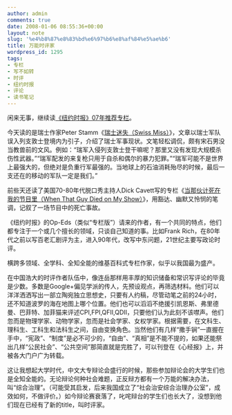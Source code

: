 ```yaml
---
author: admin
comments: true
date: 2008-01-06 08:55:36+00:00
layout: note
slug: '%e4%b8%87%e8%83%bd%e6%97%b6%e8%af%84%e5%ae%b6'
title: 万能时评家
wordpress_id: 1295
tags:
- 专栏
- 写不如转
- 时评
- 纽约时报
- 评论
- 读书笔记
---
```


闲来无事，继续读[《纽约时报》07年推荐专栏](http://www.nytimes.com/indexes/2007/12/26/opinion/opinionspecial/index.html)。

今天读的是瑞士作家Peter Stamm《[瑞士迷失（Swiss Miss）](http://www.nytimes.com/2007/03/10/opinion/10stamm.html?_r=1&oref=slogin)》，文章以瑞士军队误入列支敦士登境内为引子，介绍了瑞士军事现状。文笔轻松调侃，颇有宋石男没当教兽前的文风。例如：“瑞军入侵列支敦士登干嘛呢？那里又没有发现大规模杀伤性武器。”“瑞军配发的来复枪只用于自杀和偶尔的暴力犯罪。”“瑞军可能不是世界上最强大的，但绝对是负重行军最强的。当地球上的石油消耗殆尽的时候，最后一支还在的移动的军队一定是我们。”

前些天还读了美国70-80年代脱口秀主持人Dick Cavett写的专栏《[当那伙计死在我的节目里（When That Guy Died on My Show）](http://cavett.blogs.nytimes.com/2007/05/03/when-that-guy-died-on-my-show/)》，用豁达、幽默又怜悯的笔调，记叙了一场节目中的死亡事故。

《纽约时报》的Op-Eds（类似“专栏版”）请来的作者，有一个共同的特点，他们都专注于一个或几个擅长的领域，只谈自己知道的事。比如Frank Rich，在80年代之前以写百老汇剧评为主，进入90年代，改写中东问题，21世纪主要写政论时评。

横跨多领域、全学科、全知全能的维基百科式专栏作家，似乎以我国最为盛产。

在中国浩大的时评作者队伍中，像连岳那样用丰厚的知识储备和常识写评论的毕竟是少数。多数是Google+偏见学派的传人，先预设观点，再筛选材料。他们可以洋洋洒洒写出一部立陶宛独立思想史，只要有人约稿，尽管动笔之前的24小时，还不知道波罗的海在地图上哪个位置。他们也可以滔滔不绝援引凯恩斯、弗里德曼、巴菲特、加菲猫来评述CPI,FPI,QFII,QDII，只要他们认为此刻不该噤声。他们忽而是物理学家、动物学家，忽而是社会学家、女权学家。根据需要，在文科生、理科生、工科生和法科生之间，自由变换角色。当然他们有几样“撒手锏”一直握在手中，“宪政”、“制度”是必不可少的，“自由”、“真相”是不能不提的，如果还能祭出几样“公民社会”、“公共空间”那简直就是完胜了，可以刊登在《心经报》上，并被各大门户广为转载。

这让我想起大学时代，中文大专辩论会盛行的时候，那些参加辩论会的大学生们也是全知全能的。无论辩论何种社会难题，正反辩方都有一个万能的解决办法，叫“综合治理”。（可能受其启发，后来我国成立了“社会治安综合治理办公室”，成效如何，不做评价。）如今辩论赛衰落了，叱咤辩台的学生们也长大了，没想到他们现在已经有了新的title，叫时评家。
